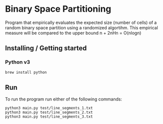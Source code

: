 # Binary Space Partitioning
Program that empirically evaluates the expected size (number of cells) of a random binary space partition using a randomized algortihm. 
This empirical measure will be compared to the upper bound n + 2nHn = O(nlogn)

## Installing / Getting started

### Python v3
```bash
brew install python
```

## Run

To run the program run either of the following commands:

```shell
python3 main.py test/line_segments_1.txt
python3 main.py test/line_segments_2.txt
python3 main.py test/line_segments_3.txt
```